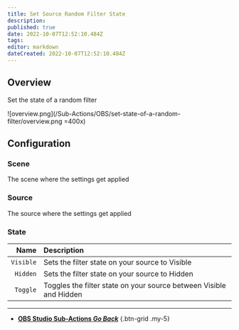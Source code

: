 ```yaml
---
title: Set Source Random Filter State
description: 
published: true
date: 2022-10-07T12:52:10.484Z
tags: 
editor: markdown
dateCreated: 2022-10-07T12:52:10.484Z
---
```


## Overview
Set the state of a random filter

![overview.png](/Sub-Actions/OBS/set-state-of-a-random-filter/overview.png =400x)

## Configuration
### Scene
The scene where the settings get applied

### Source
The source where the settings get applied

### State
Name | Description
----:|:------------
`Visible` | Sets the filter state on your source to Visible
`Hidden` | Sets the filter state on your source to Hidden
`Toggle` | Toggles the filter state on your source between Visible and Hidden

---

- [<i class="mdi mdi-chevron-left"></i> **OBS Studio Sub-Actions *Go Back***](/en/Sub-Actions/OBS)
{.btn-grid .my-5}